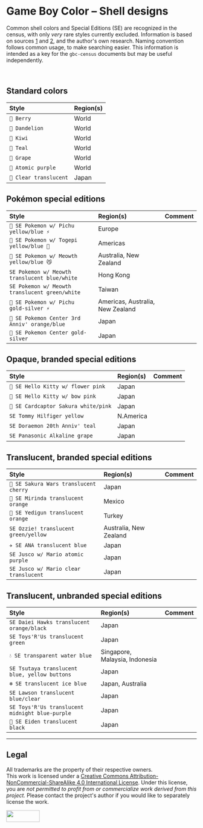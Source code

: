 # Game Boy Color – Shell designs

Common shell colors and Special Editions (SE) are recognized in the census, with only _very_ rare styles currently excluded. Information is based on sources [1](https://console-test-universe.jimdo.com/nintendo/game-boy-color/game-boy-color-console-variations/) and [2](https://consolevariations.com/database/game-boy-color), and the author's own research. Naming convention follows common usage, to make searching easier. This information is intended as a key for the `gbc-census` documents but may be useful independently.


 <br>


## Standard colors

| Style | Region(s) |
| :---- | :-------- | 
| `🩷 Berry` | World |
| `💛 Dandelion` | World | 
| `💚 Kiwi` | World | 
| `🩵 Teal` | World | 
| `💜 Grape` | World | 
| `💟 Atomic purple` | World | 
| `🤍 Clear translucent` | Japan | 


## Pokémon special editions

| Style | Region(s) | Comment |
| :---- | :-------- | :------ |
| `💙 SE Pokemon w/ Pichu yellow/blue ⚡️` | Europe |
| `💙 SE Pokemon w/ Togepi yellow/blue 🥚` | Americas |
| `💙 SE Pokemon w/ Meowth yellow/blue 😼` | Australia, New Zealand |
| `SE Pokemon w/ Meowth translucent blue/white` |  Hong Kong |
| `SE Pokemon w/ Meowth translucent green/white` | Taiwan |
| `🩶 SE Pokemon w/ Pichu gold-silver ⚡️` | Americas, Australia, New Zealand |
| `🧡 SE Pokemon Center 3rd Anniv' orange/blue` | Japan |
| `🩶 SE Pokemon Center gold-silver` | Japan |


## Opaque, branded special editions

| Style | Region(s) | Comment |
| :---- | :-------- | :------ |
| `🌸 SE Hello Kitty w/ flower pink` | Japan |
| `🎀 SE Hello Kitty w/ bow pink` | Japan |
| `💮 SE Cardcaptor Sakura white/pink` | Japan |
| `SE Tommy Hilfiger yellow` | N.America |
| `SE Doraemon 20th Anniv' teal` | Japan |
| `SE Panasonic Alkaline grape` | Japan |


## Translucent, branded special editions

| Style | Region(s) | Comment |
| :---- | :-------- | :------ |
| `🍒 SE Sakura Wars translucent cherry` | Japan |
| `🍊 SE Mirinda translucent orange` | Mexico |
| `🍊 SE Yedigun translucent orange` | Turkey |
| `SE Ozzie! translucent green/yellow` | Australia, New Zealand |
| `✈️ SE ANA translucent blue` | Japan |
| `SE Jusco w/ Mario atomic purple` | Japan |
| `SE Jusco w/ Mario clear translucent` | Japan |


## Translucent, unbranded special editions

| Style | Region(s) | Comment |
| :---- | :-------- | :------ |
| `SE Daiei Hawks translucent orange/black` | Japan |
| `SE Toys'R'Us translucent green` | Japan |
| `💧 SE transparent water blue` | Singapore, Malaysia, Indonesia |
| `SE Tsutaya translucent blue, yellow buttons` | Japan |
| `❄️ SE translucent ice blue` | Japan, Australia |
| `SE Lawson translucent blue/clear` | Japan |
| `SE Toys'R'Us translucent midnight blue-purple` | Japan |
| `🖤 SE Eiden translucent black` | Japan |


<hr>

## Legal

All trademarks are the property of their respective owners.  
This work is licensed under a
[Creative Commons Attribution-NonCommercial-ShareAlike 4.0 International License][cc-by-nc-sa]. Under this license, you are _not permitted to profit from or commercialize work derived from this project._ Please contact the project's author if you would like to separately license the work.

<a href="http://creativecommons.org/licenses/by-nc-sa/4.0/">
    <img width="88" height="31" align="left" src="https://mirrors.creativecommons.org/presskit/buttons/88x31/png/by-nc-sa.png" alt="">
</a>

[cc-by-nc-sa]: http://creativecommons.org/licenses/by-nc-sa/4.0/
